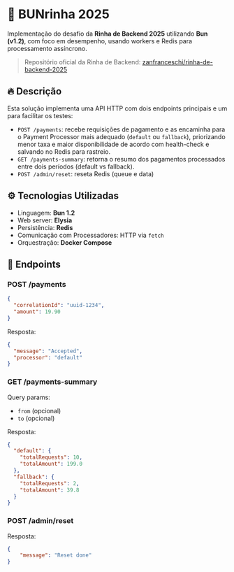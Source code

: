 # 🐔 BUNrinha 2025

Implementação do desafio da **Rinha de Backend 2025** utilizando **Bun (v1.2)**, com foco em desempenho, usando workers e Redis para processamento assíncrono.

> Repositório oficial da Rinha de Backend: [zanfranceschi/rinha-de-backend-2025](https://github.com/zanfranceschi/rinha-de-backend-2025)

## 🔥 Descrição

Esta solução implementa uma API HTTP com dois endpoints principais e um para facilitar os testes:

- `POST /payments`: recebe requisições de pagamento e as encaminha para o Payment Processor mais adequado (`default` ou `fallback`), priorizando menor taxa e maior disponibilidade de acordo com health-check e salvando no Redis para rastreio.
- `GET /payments-summary`: retorna o resumo dos pagamentos processados entre dois períodos (default vs fallback).
- `POST /admin/reset`: reseta Redis (queue e data)

## ⚙️ Tecnologias Utilizadas

* Linguagem: **Bun 1.2**
* Web server: **Elysia**
* Persistência: **Redis**
* Comunicação com Processadores: HTTP via `fetch`
* Orquestração: **Docker Compose**

## 🧪 Endpoints

### POST /payments

```json
{
  "correlationId": "uuid-1234",
  "amount": 19.90
}
```

Resposta:

```json
{
  "message": "Accepted",
  "processor": "default"
}
```

### GET /payments-summary

Query params:

* `from` (opcional)
* `to` (opcional)

Resposta:

```json
{
  "default": {
    "totalRequests": 10,
    "totalAmount": 199.0
  },
  "fallback": {
    "totalRequests": 2,
    "totalAmount": 39.8
  }
}
```

### POST /admin/reset

Resposta:

```json
{
	"message": "Reset done"
}
```

